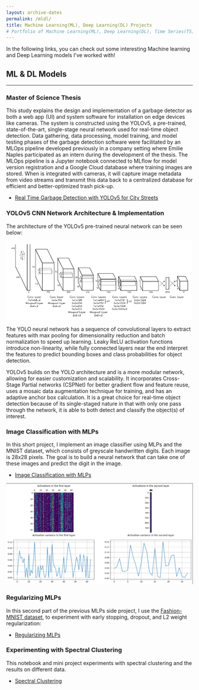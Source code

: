 ```yaml
---
layout: archive-dates
permalink: /mldl/
title: Machine Learning(ML), Deep Learning(DL) Projects 
# Portfolio of Machine Learning(ML), Deep Learning(DL), Time Series(TS) and NLP Projects
---
```


In the following links, you can check out some interesting Machine learning and Deep Learning models I've worked with!

## ML & DL Models
-------------

### Master of Science Thesis 

This study explains the design and implementation of a garbage detector as both
a web app (UI) and system software for installation on edge devices like cameras. 
The system is constructed using the YOLOv5, a pre-trained, state-of-the-art,
single-stage neural network used for real-time object detection. 
Data gathering, data processing, model training, and model testing phases of the
garbage detection software were facilitated by an MLOps pipeline developed previously
in a company setting where Emilie Naples participated as an intern during the development of the thesis. 
The MLOps pipeline is a Jupyter notebook connected to MLflow for model version registration and a Google Cloud database where training images are stored. When is integrated with cameras, it will capture image
metadata from video streams and transmit this data back to a centralized database for
efficient and better-optimized trash pick-up.

- [Real Time Garbage Detection with YOLOv5 for City Streets](/Notebooks/masterthesis.pdf)


### YOLOv5 CNN Network Architecture & Implementation

The architecture of the YOLOv5 pre-trained neural network can be seen below:

<img src="/images/yoloarchitecture.png?raw=true"/>

The YOLO neural network has a sequence of convolutional layers to extract features with max pooling for dimensionality reduction and batch normalization to speed up learning. Leaky ReLU activation functions introduce non-linearity, while fully connected layers near the end interpret the features to predict bounding boxes and class probabilities for object detection.

YOLOv5 builds on the YOLO architecture and is a more modular network, allowing for easier customization and scalability. It incorporates Cross-Stage Partial networks (CSPNet) for better gradient flow and feature reuse, uses a mosaic data augmentation technique for training, and has an adaptive anchor box calculation. It is a great choice for real-time object detection because of its single-staged nature in that with only one pass through the network, it is able to both detect and classify the object(s) of interest.


### Image Classification with MLPs

In this short project, I implement an image classifier using MLPs and the MNIST dataset, which consists of greyscale handwritten digits. Each image is 28x28 pixels. The goal is to build a neural network that can take one of these images and predict the digit in the image.

- [Image Classification with MLPs](/Notebooks/Image_Classification_with_MLPs_Part_1.ipynb)

<img src="/images/s.PNG?raw=true"/>

### Regularizing MLPs

In this second part of the previous MLPs side project, I use the [Fashion-MNIST dataset](https://github.com/zalandoresearch/fashion-mnist), to experiment with early stopping, dropout, and L2 weight regularization:

- [Regularizing MLPs](/Notebooks/sample-projects/Regularizing_MLPs.ipynb)


### Experimenting with Spectral Clustering

This notebook and mini project experiments with spectral clustering and the results on different data. 

- [Spectral Clustering](/Notebooks/Spectrual_Clustering_Experiments.ipynb)